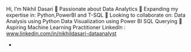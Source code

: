 Hi, I’m Nikhil Dasari
👀 Passionate about Data Analytics
🌱 Expanding my expertise in: Python,PowerBI and T-SQL
💞️ Looking to collaborate on:
    Data Analysis using Python
    Data Visualization using Power BI
    SQL Querying
🚀 Aspiring Machine Learning Practitioner
LinkedIn : www.linkedin.com/in/nikhildasari-dataanalyst

- 

<!---
NikhilDasari076/NikhilDasari076 is a ✨ special ✨ repository because its `README.md` (this file) appears on your GitHub profile.
You can click the Preview link to take a look at your changes.
--->
